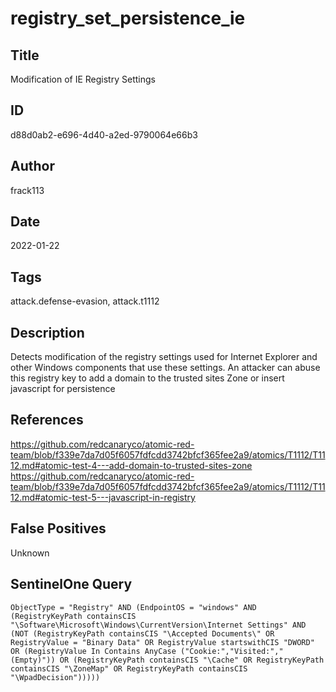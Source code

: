 # registry_set_persistence_ie

## Title
Modification of IE Registry Settings

## ID
d88d0ab2-e696-4d40-a2ed-9790064e66b3

## Author
frack113

## Date
2022-01-22

## Tags
attack.defense-evasion, attack.t1112

## Description
Detects modification of the registry settings used for Internet Explorer and other Windows components that use these settings. An attacker can abuse this registry key to add a domain to the trusted sites Zone or insert javascript for persistence

## References
https://github.com/redcanaryco/atomic-red-team/blob/f339e7da7d05f6057fdfcdd3742bfcf365fee2a9/atomics/T1112/T1112.md#atomic-test-4---add-domain-to-trusted-sites-zone
https://github.com/redcanaryco/atomic-red-team/blob/f339e7da7d05f6057fdfcdd3742bfcf365fee2a9/atomics/T1112/T1112.md#atomic-test-5---javascript-in-registry

## False Positives
Unknown

## SentinelOne Query
```
ObjectType = "Registry" AND (EndpointOS = "windows" AND (RegistryKeyPath containsCIS "\Software\Microsoft\Windows\CurrentVersion\Internet Settings" AND (NOT (RegistryKeyPath containsCIS "\Accepted Documents\" OR RegistryValue = "Binary Data" OR RegistryValue startswithCIS "DWORD" OR (RegistryValue In Contains AnyCase ("Cookie:","Visited:","(Empty)")) OR (RegistryKeyPath containsCIS "\Cache" OR RegistryKeyPath containsCIS "\ZoneMap" OR RegistryKeyPath containsCIS "\WpadDecision")))))

```
